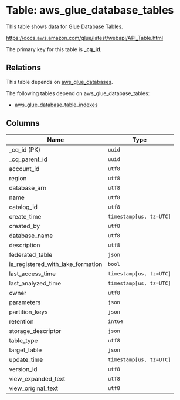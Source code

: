 # Table: aws_glue_database_tables

This table shows data for Glue Database Tables.

https://docs.aws.amazon.com/glue/latest/webapi/API_Table.html

The primary key for this table is **_cq_id**.

## Relations

This table depends on [aws_glue_databases](aws_glue_databases.md).

The following tables depend on aws_glue_database_tables:
  - [aws_glue_database_table_indexes](aws_glue_database_table_indexes.md)

## Columns

| Name          | Type          |
| ------------- | ------------- |
|_cq_id (PK)|`uuid`|
|_cq_parent_id|`uuid`|
|account_id|`utf8`|
|region|`utf8`|
|database_arn|`utf8`|
|name|`utf8`|
|catalog_id|`utf8`|
|create_time|`timestamp[us, tz=UTC]`|
|created_by|`utf8`|
|database_name|`utf8`|
|description|`utf8`|
|federated_table|`json`|
|is_registered_with_lake_formation|`bool`|
|last_access_time|`timestamp[us, tz=UTC]`|
|last_analyzed_time|`timestamp[us, tz=UTC]`|
|owner|`utf8`|
|parameters|`json`|
|partition_keys|`json`|
|retention|`int64`|
|storage_descriptor|`json`|
|table_type|`utf8`|
|target_table|`json`|
|update_time|`timestamp[us, tz=UTC]`|
|version_id|`utf8`|
|view_expanded_text|`utf8`|
|view_original_text|`utf8`|